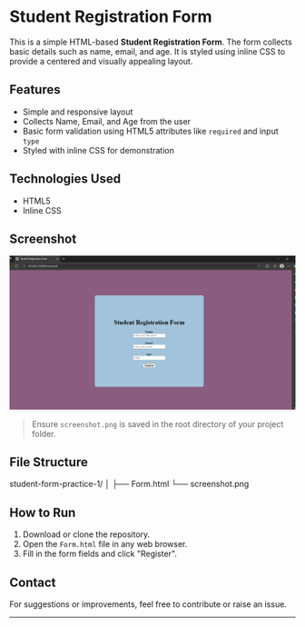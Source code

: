 # Student Registration Form

This is a simple HTML-based **Student Registration Form**. The form collects basic details such as name, email, and age. It is styled using inline CSS to provide a centered and visually appealing layout.

##  Features

- Simple and responsive layout
- Collects Name, Email, and Age from the user
- Basic form validation using HTML5 attributes like `required` and input `type`
- Styled with inline CSS for demonstration

## Technologies Used

- HTML5
- Inline CSS

##  Screenshot

![Student Registration Form Screenshot](screenshot.png)

> Ensure `screenshot.png` is saved in the root directory of your project folder.

##  File Structure
student-form-practice-1/
│
├── Form.html
└── screenshot.png

##  How to Run

1. Download or clone the repository.
2. Open the `Form.html` file in any web browser.
3. Fill in the form fields and click "Register".

##  Contact

For suggestions or improvements, feel free to contribute or raise an issue.

---
